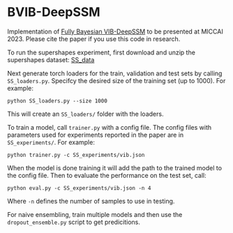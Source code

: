 # BVIB-DeepSSM
Implementation of [Fully Bayesian VIB-DeepSSM](https://arxiv.org/abs/2305.05797) to be presented at MICCAI 2023.
Please cite the paper if you use this code in research.

To run the supershapes experiment, first download and unzip the supershapes dataset: [SS_data](https://drive.google.com/file/d/1oegp1RZVFJfx8s7aL5GgX55UKGhRgAZn/view?usp=drive_link)

Next generate torch loaders for the train, validation and test sets by calling `SS_loaders.py`. Specifcy the desired size of the training set (up to 1000). For example:
```
python SS_loaders.py --size 1000
```
This will create an `SS_loaders/` folder with the loaders. 

To train a model, call ```trainer.py``` with a config file. The config files with parameters used for experiments reported in the paper are in ```SS_experiments/```.
For example:
```
python trainer.py -c SS_experiments/vib.json
```
When the model is done training it will add the path to the trained model to the config file. Then to evaluate the performance on the test set, call:
```
python eval.py -c SS_experiments/vib.json -n 4
```
Where `-n` defines the number of samples to use in testing. 

For naive ensembling, train multiple models and then use the `dropout_ensemble.py` script to get predicitions.
